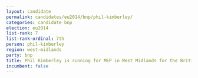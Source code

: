 ```yaml
---
layout: candidate
permalink: candidates/eu2014/bnp/phil-kimberley/
categories: candidate bnp
election: eu2014
list-rank: 7
list-rank-ordinal: 7th
person: phil-kimberley
region: west-midlands
party: bnp
title: Phil Kimberley is running for MEP in West Midlands for the British National Party
incumbent: false
---
```


